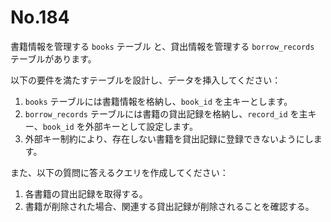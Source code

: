 # No.184

書籍情報を管理する `books` テーブル と、貸出情報を管理する `borrow_records` テーブルがあります。

以下の要件を満たすテーブルを設計し、データを挿入してください：

1. `books` テーブルには書籍情報を格納し、`book_id` を主キーとします。
2. `borrow_records` テーブルには書籍の貸出記録を格納し、`record_id` を主キー、`book_id` を外部キーとして設定します。
3. 外部キー制約により、存在しない書籍を貸出記録に登録できないようにします。

また、以下の質問に答えるクエリを作成してください：

1. 各書籍の貸出記録を取得する。
2. 書籍が削除された場合、関連する貸出記録が削除されることを確認する。
